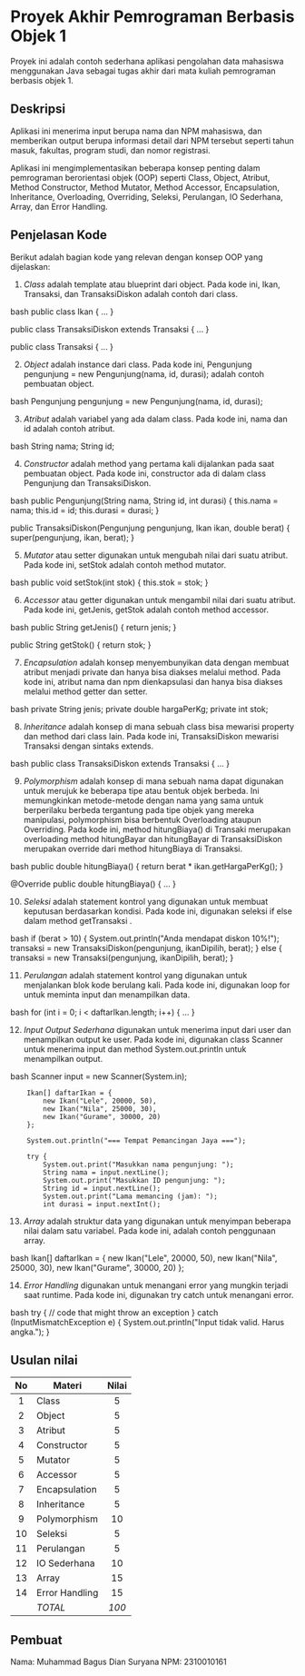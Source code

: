 # Proyek Akhir Pemrograman Berbasis Objek 1

Proyek ini adalah contoh sederhana aplikasi pengolahan data mahasiswa menggunakan Java sebagai tugas akhir dari mata kuliah pemrograman berbasis objek 1.

## Deskripsi

Aplikasi ini menerima input berupa nama dan NPM mahasiswa, dan memberikan output berupa informasi detail dari NPM tersebut seperti tahun masuk, fakultas, program studi, dan nomor registrasi.

Aplikasi ini mengimplementasikan beberapa konsep penting dalam pemrograman berorientasi objek (OOP) seperti Class, Object, Atribut, Method Constructor, Method Mutator, Method Accessor, Encapsulation, Inheritance, Overloading, Overriding, Seleksi, Perulangan, IO Sederhana, Array, dan Error Handling.

## Penjelasan Kode

Berikut adalah bagian kode yang relevan dengan konsep OOP yang dijelaskan:

1. *Class* adalah template atau blueprint dari object. Pada kode ini, Ikan, Transaksi, dan TransaksiDiskon adalah contoh dari class.

bash
public class Ikan {
    ...
}

public class TransaksiDiskon extends Transaksi {
    ...
}

public class Transaksi {
    ...
}


2. *Object* adalah instance dari class. Pada kode ini, Pengunjung pengunjung = new Pengunjung(nama, id, durasi); adalah contoh pembuatan object.

bash
Pengunjung pengunjung = new Pengunjung(nama, id, durasi);


3. *Atribut* adalah variabel yang ada dalam class. Pada kode ini, nama dan id adalah contoh atribut.

bash
String nama;
String id;


4. *Constructor* adalah method yang pertama kali dijalankan pada saat pembuatan object. Pada kode ini, constructor ada di dalam class Pengunjung dan TransaksiDiskon.

bash
public Pengunjung(String nama, String id, int durasi) {
    this.nama = nama;
    this.id = id;
    this.durasi = durasi;
}

public TransaksiDiskon(Pengunjung pengunjung, Ikan ikan, double berat) {
        super(pengunjung, ikan, berat);
    }

5. *Mutator* atau setter digunakan untuk mengubah nilai dari suatu atribut. Pada kode ini, setStok adalah contoh method mutator.

bash
public void setStok(int stok) {
        this.stok = stok;
}

6. *Accessor* atau getter digunakan untuk mengambil nilai dari suatu atribut. Pada kode ini, getJenis, getStok adalah contoh method accessor.

bash
public String getJenis() {
    return jenis;
}

public String getStok() {
    return stok;
}


7. *Encapsulation* adalah konsep menyembunyikan data dengan membuat atribut menjadi private dan hanya bisa diakses melalui method. Pada kode ini, atribut nama dan npm dienkapsulasi dan hanya bisa diakses melalui method getter dan setter.

bash
    private String jenis;
    private double hargaPerKg;
    private int stok;


8. *Inheritance* adalah konsep di mana sebuah class bisa mewarisi property dan method dari class lain. Pada kode ini, TransaksiDiskon mewarisi Transaksi dengan sintaks extends.

bash
public class TransaksiDiskon extends Transaksi {
    ...
}


9. *Polymorphism* adalah konsep di mana sebuah nama dapat digunakan untuk merujuk ke beberapa tipe atau bentuk objek berbeda. Ini memungkinkan metode-metode dengan nama yang sama untuk berperilaku berbeda tergantung pada tipe objek yang mereka manipulasi, polymorphism bisa berbentuk Overloading ataupun Overriding. Pada kode ini, method hitungBiaya() di Transaki merupakan overloading method hitungBayar dan hitungBayar di TransaksiDiskon merupakan override dari method hitungBiaya di Transaksi.

bash
public double hitungBiaya() {
        return berat * ikan.getHargaPerKg();
}

@Override
public double hitungBiaya() {
    ...
}


10. *Seleksi* adalah statement kontrol yang digunakan untuk membuat keputusan berdasarkan kondisi. Pada kode ini, digunakan seleksi if else dalam method getTransaksi .

bash
if (berat > 10) {
                System.out.println("Anda mendapat diskon 10%!");
                transaksi = new TransaksiDiskon(pengunjung, ikanDipilih, berat);
            } else {
                transaksi = new Transaksi(pengunjung, ikanDipilih, berat);
            }


11. *Perulangan* adalah statement kontrol yang digunakan untuk menjalankan blok kode berulang kali. Pada kode ini, digunakan loop for untuk meminta input dan menampilkan data.

bash
for (int i = 0; i < daftarIkan.length; i++) {
    ...
}


12. *Input Output Sederhana* digunakan untuk menerima input dari user dan menampilkan output ke user. Pada kode ini, digunakan class Scanner untuk menerima input dan method System.out.println untuk menampilkan output.

bash
Scanner input = new Scanner(System.in);

        Ikan[] daftarIkan = {
            new Ikan("Lele", 20000, 50),
            new Ikan("Nila", 25000, 30),
            new Ikan("Gurame", 30000, 20)
        };

        System.out.println("=== Tempat Pemancingan Jaya ===");

        try {
            System.out.print("Masukkan nama pengunjung: ");
            String nama = input.nextLine();
            System.out.print("Masukkan ID pengunjung: ");
            String id = input.nextLine();
            System.out.print("Lama memancing (jam): ");
            int durasi = input.nextInt();

13. *Array* adalah struktur data yang digunakan untuk menyimpan beberapa nilai dalam satu variabel. Pada kode ini, adalah contoh penggunaan array.

bash
Ikan[] daftarIkan = {
            new Ikan("Lele", 20000, 50),
            new Ikan("Nila", 25000, 30),
            new Ikan("Gurame", 30000, 20)
        };

14. *Error Handling* digunakan untuk menangani error yang mungkin terjadi saat runtime. Pada kode ini, digunakan try catch untuk menangani error.

bash
try {
    // code that might throw an exception
} catch (InputMismatchException e) {
            System.out.println("Input tidak valid. Harus angka.");
        }


## Usulan nilai

| No  | Materi         |  Nilai  |
| :-: | -------------- | :-----: |
|  1  | Class          |    5    |
|  2  | Object         |    5    |
|  3  | Atribut        |    5    |
|  4  | Constructor    |    5    |
|  5  | Mutator        |    5    |
|  6  | Accessor       |    5    |
|  7  | Encapsulation  |    5    |
|  8  | Inheritance    |    5    |
|  9  | Polymorphism   |   10    |
| 10  | Seleksi        |    5    |
| 11  | Perulangan     |    5    |
| 12  | IO Sederhana   |   10    |
| 13  | Array          |   15    |
| 14  | Error Handling |   15    |
|     | *TOTAL*      | *100* |

## Pembuat

Nama: Muhammad Bagus Dian Suryana 
NPM: 2310010161
